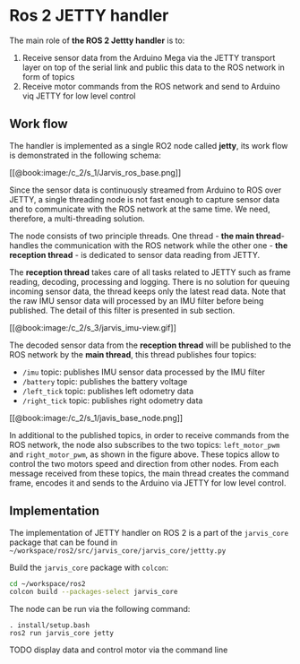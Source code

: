 # Ros 2 JETTY handler
The main role of **the ROS 2 Jettty handler** is to:
1. Receive sensor data from the Arduino Mega via the JETTY transport layer on top of the serial link and public this data to the ROS network in form of topics
2. Receive motor commands from the ROS network and send to Arduino viq JETTY for low level control

## Work flow

The handler is implemented as a single RO2 node called **jetty**, its work flow is demonstrated in the following schema:

[[@book:image:/c_2/s_1/Jarvis_ros_base.png]]

Since the sensor data is continuously streamed from Arduino to ROS over JETTY, a single threading node is not fast enough to capture sensor data and to communicate with the ROS network at the same time. We need, therefore, a multi-threading solution.

The node consists of two principle threads. One thread - **the main thread**- handles the communication with the ROS network while the other one - **the reception thread** - is dedicated to sensor data reading from JETTY. 

The **reception thread** takes care of all tasks related to JETTY such as frame reading, decoding, processing and logging. There is no solution for queuing incoming sensor data, the thread keeps only the latest read data. Note that the raw IMU sensor data will processed by an IMU filter before being published. The detail of this filter is presented in sub section.

[[@book:image:/c_2/s_3/jarvis_imu-view.gif]]

The decoded sensor data from the **reception thread** will be published to the ROS network by the **main thread**, this thread publishes four topics:

* `/imu`  topic: publishes IMU sensor data processed by the IMU filter
* `/battery` topic: publishes the battery voltage
* `/left_tick` topic: publishes left odometry data
* `/right_tick` topic: publishes right odometry data

[[@book:image:/c_2/s_1/javis_base_node.png]]

In additional to the published topics, in order to receive commands from the ROS network, the node also subscribes to the two topics: `left_motor_pwm` and `right_motor_pwm`, as shown in the figure above. These topics allow to control the two motors speed and direction from other nodes. From each message received from these topics, the main thread creates the command frame, encodes it and sends to the Arduino via JETTY for low level control.

## Implementation

The implementation of JETTY handler on ROS 2 is a part of the `jarvis_core` package that can be found in `~/workspace/ros2/src/jarvis_core/jarvis_core/jettty.py`

Build the `jarvis_core` package with `colcon`:

```sh
cd ~/workspace/ros2
colcon build --packages-select jarvis_core
```

The node can be run via the following command:

```
. install/setup.bash
ros2 run jarvis_core jetty
```

TODO display data and control motor via the command line
